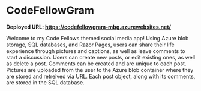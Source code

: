 # CodeFellowGram

**Deployed URL: https://codefellowgram-mbg.azurewebsites.net/**

Welcome to my Code Fellows themed social media app! Using Azure blob storage, SQL databases, and Razor Pages, users can share their life experience through pictures and captions, as well as leave comments to start a discussion. Users can create new posts, or edit existing ones, as well as delete a post. Comments can be created and are unique to each post. Pictures are uploaded from the user to the Azure blob container where they are stored and retreived via URL. Each post object, along with its comments, are stored in the SQL database. 
